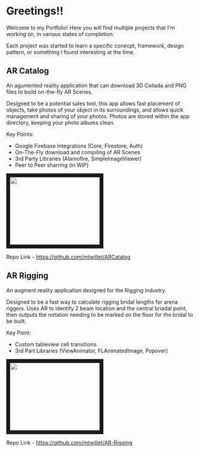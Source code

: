 # Greetings!! 

Welcome to my Portfolio! Here you will find multiple projects that I'm working on, in various states of completion. 

Each project was started to learn a specific conecpt, framework, design pattern, or something I found interesting at the time.



## AR Catalog
An agumented reality application that can download 3D Collada and PNG files to build on-the-fly AR Scenes. 

Designed to be a potential sales tool, this app allows fast placement of objects, take photos of your object in its surroundings, and allows quick management and sharing of your photos. Photos are stored within the app directory, keeping your photo albums clean. 

Key Points:
- Google Firebase Integrations (Core, Firestore, Auth)
- On-The-Fly download and compiling of AR Scenes
- 3rd Party Libraries (Alamofire, SimpleImageViewer)
- Peer to Peer sharring (in WIP)

<a href="http://www.youtube.com/watch?feature=player_embedded&v=ZR4BJ9-uPFY
" target="_blank"><img src="http://img.youtube.com/vi/ZR4BJ9-uPFY/0.jpg" 
 width="240" height="180" border="10" /></a>

Repo Link - https://github.com/mtwillet/ARCatalog

 
 
 
 
 
## AR Rigging
An augment reality application designed for the Rigging Industry.

Designed to be a fast way to calculate rigging bridal lengths for arena riggers. Uses AR to identify 2 beam location and the central briadal point, then outputs the notation needing to be marked on the floor for the bridal to be built.

Key Point:
- Custom tableview cell transitions 
- 3rd Part Libraries (ViewAnimator, FLAnimatedImage, Popover)


<a href="http://www.youtube.com/watch?feature=player_embedded&v=1tmCs6ChEUc
" target="_blank"><img src="http://img.youtube.com/vi/1tmCs6ChEUc/0.jpg" 
 width="240" height="180" border="10" /></a>
 
Repo Link - https://github.com/mtwillet/AR-Rigging
